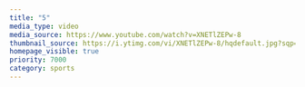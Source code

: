 ```yaml
---
title: "5"
media_type: video
media_source: https://www.youtube.com/watch?v=XNETlZEPw-8
thumbnail_source: https://i.ytimg.com/vi/XNETlZEPw-8/hqdefault.jpg?sqp=-oaymwEjCNACELwBSFryq4qpAxUIARUAAAAAGAElAADIQj0AgKJDeAE=&rs=AOn4CLAcHuX_zHJ17jAeovYwkcIHKPNELg
homepage_visible: true
priority: 7000
category: sports
---
```

